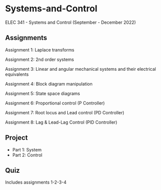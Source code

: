 # Systems-and-Control
ELEC 341 - Systems and Control (September - December 2022)

## Assignments

Assignment 1: Laplace transforms

Assignment 2: 2nd order systems

Assignment 3: Linear and angular mechanical systems and their electrical equivalents

Assignment 4: Block diagram manipulation

Assignment 5: State space diagrams

Assignment 6: Proportional control (P Controller)

Assignment 7: Root locus and Lead control (PD Controller)

Assignment 8: Lag & Lead-Lag Control (PID Controller)

## Project

- Part 1: System
- Part 2: Control

## Quiz
Includes assignments 1-2-3-4

